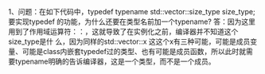 1、问题：在如下代码中，typedef typename std::vector<T>::size_type size_type; 要实现typedef 的功能，为什么还要在类型名前加一个typename?
   答：因为这里用到了作用域运算符：：，这就导致了在实例化之前，编译器并不知道这个size_type是什  么，因为同样的std::vector<T>::x 这这个x有三种可能，可能是成员变量、可能是class内嵌套typedef过的类型、也有可能是成员函数，所以此时就需要typename明确的告诉编译器，这是一个类型，而不是一个成员。
